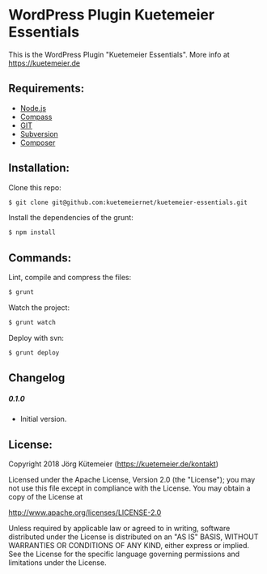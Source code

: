 # WordPress Plugin Kuetemeier Essentials #

This is the WordPress Plugin "Kuetemeier Essentials". More info at https://kuetemeier.de

## Requirements: ##

* [Node.js](http://nodejs.org/)
* [Compass](http://compass-style.org/)
* [GIT](http://git-scm.com/)
* [Subversion](http://subversion.apache.org/)
* [Composer](https://getcomposer.org/)

## Installation: ##

Clone this repo:

```bash
$ git clone git@github.com:kuetemeiernet/kuetemeier-essentials.git
```

Install the dependencies of the grunt:

```bash
$ npm install
```

## Commands: ##

Lint, compile and compress the files:

```bash
$ grunt
```

Watch the project:

```bash
$ grunt watch
```

Deploy with svn:

```bash
$ grunt deploy
```

## Changelog ##

##### 0.1.0 #####

* Initial version.

## License: ##

Copyright 2018 Jörg Kütemeier (https://kuetemeier.de/kontakt)

Licensed under the Apache License, Version 2.0 (the "License");
you may not use this file except in compliance with the License.
You may obtain a copy of the License at

  http://www.apache.org/licenses/LICENSE-2.0

Unless required by applicable law or agreed to in writing, software
distributed under the License is distributed on an "AS IS" BASIS,
WITHOUT WARRANTIES OR CONDITIONS OF ANY KIND, either express or implied.
See the License for the specific language governing permissions and
limitations under the License.